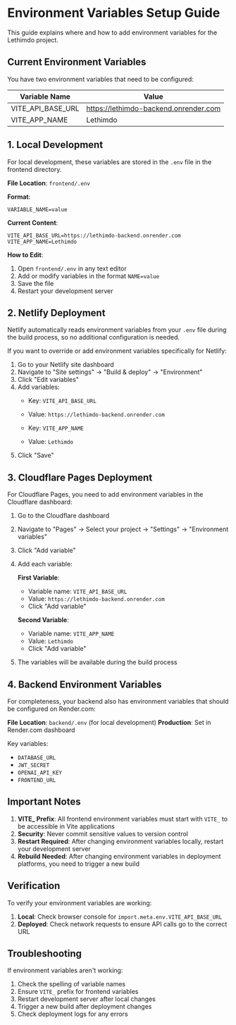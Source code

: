 # Environment Variables Setup Guide

This guide explains where and how to add environment variables for the Lethimdo project.

## Current Environment Variables

You have two environment variables that need to be configured:

| Variable Name | Value |
|---------------|-------|
| VITE_API_BASE_URL | https://lethimdo-backend.onrender.com |
| VITE_APP_NAME | Lethimdo |

## 1. Local Development

For local development, these variables are stored in the `.env` file in the frontend directory.

**File Location**: `frontend/.env`

**Format**: 
```
VARIABLE_NAME=value
```

**Current Content**:
```
VITE_API_BASE_URL=https://lethimdo-backend.onrender.com
VITE_APP_NAME=Lethimdo
```

**How to Edit**:
1. Open `frontend/.env` in any text editor
2. Add or modify variables in the format `NAME=value`
3. Save the file
4. Restart your development server

## 2. Netlify Deployment

Netlify automatically reads environment variables from your `.env` file during the build process, so no additional configuration is needed.

If you want to override or add environment variables specifically for Netlify:
1. Go to your Netlify site dashboard
2. Navigate to "Site settings" → "Build & deploy" → "Environment"
3. Click "Edit variables"
4. Add variables:
   - Key: `VITE_API_BASE_URL`
   - Value: `https://lethimdo-backend.onrender.com`
   
   - Key: `VITE_APP_NAME`
   - Value: `Lethimdo`
5. Click "Save"

## 3. Cloudflare Pages Deployment

For Cloudflare Pages, you need to add environment variables in the Cloudflare dashboard:

1. Go to the Cloudflare dashboard
2. Navigate to "Pages" → Select your project → "Settings" → "Environment variables"
3. Click "Add variable"
4. Add each variable:
   
   **First Variable**:
   - Variable name: `VITE_API_BASE_URL`
   - Value: `https://lethimdo-backend.onrender.com`
   - Click "Add variable"
   
   **Second Variable**:
   - Variable name: `VITE_APP_NAME`
   - Value: `Lethimdo`
   - Click "Add variable"
5. The variables will be available during the build process

## 4. Backend Environment Variables

For completeness, your backend also has environment variables that should be configured on Render.com:

**File Location**: `backend/.env` (for local development)
**Production**: Set in Render.com dashboard

Key variables:
- `DATABASE_URL`
- `JWT_SECRET`
- `OPENAI_API_KEY`
- `FRONTEND_URL`

## Important Notes

1. **VITE_ Prefix**: All frontend environment variables must start with `VITE_` to be accessible in Vite applications
2. **Security**: Never commit sensitive values to version control
3. **Restart Required**: After changing environment variables locally, restart your development server
4. **Rebuild Needed**: After changing environment variables in deployment platforms, you need to trigger a new build

## Verification

To verify your environment variables are working:

1. **Local**: Check browser console for `import.meta.env.VITE_API_BASE_URL`
2. **Deployed**: Check network requests to ensure API calls go to the correct URL

## Troubleshooting

If environment variables aren't working:

1. Check the spelling of variable names
2. Ensure `VITE_` prefix for frontend variables
3. Restart development server after local changes
4. Trigger a new build after deployment changes
5. Check deployment logs for any errors